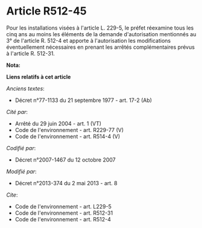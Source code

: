 # Article R512-45

Pour les installations visées à l'article L. 229-5, le préfet réexamine tous les cinq ans au moins les éléments de la demande
d'autorisation mentionnés au 3° de l'article R. 512-4 et apporte à l'autorisation les modifications éventuellement
nécessaires en prenant les arrêtés complémentaires prévus à l'article R. 512-31.

**Nota:**



**Liens relatifs à cet article**

_Anciens textes_:

  - Décret n°77-1133 du 21 septembre 1977 - art. 17-2 (Ab)

_Cité par_:

  - Arrêté du 29 juin 2004 - art. 1 (VT)
  - Code de l'environnement - art. R229-77 (V)
  - Code de l'environnement - art. R514-4 (V)

_Codifié par_:

  - Décret n°2007-1467 du 12 octobre 2007

_Modifié par_:

  - Décret n°2013-374 du 2 mai 2013 - art. 8

_Cite_:

  - Code de l'environnement - art. L229-5
  - Code de l'environnement - art. R512-31
  - Code de l'environnement - art. R512-4

